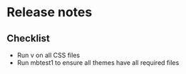# Release notes

## Checklist

* Run v on all CSS files
* Run mbtest1 to ensure all themes have all required files

